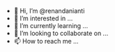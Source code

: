 - 👋 Hi, I’m @renandanianti
- 👀 I’m interested in ...
- 🌱 I’m currently learning ...
- 💞️ I’m looking to collaborate on ...
- 📫 How to reach me ...

<!---
renandanianti/renandanianti is a ✨ special ✨ repository because its `README.md` (this file) appears on your GitHub profile.
You can click the Preview link to take a look at your changes.
--->

